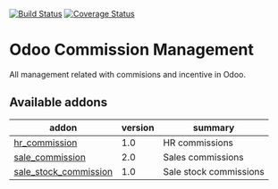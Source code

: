 [![Build Status](https://travis-ci.org/OCA/commission.svg?branch=8.0)](https://travis-ci.org/OCA/commission)
[![Coverage Status](https://coveralls.io/repos/OCA/commission/badge.png?branch=8.0)](https://coveralls.io/r/OCA/commission?branch=8.0)

Odoo Commission Management
==========================

All management related with commisions and incentive in Odoo.

[//]: # (addons)
Available addons
----------------
addon | version | summary
--- | --- | ---
[hr_commission](hr_commission/) | 1.0 | HR commissions
[sale_commission](sale_commission/) | 2.0 | Sales commissions
[sale_stock_commission](sale_stock_commission/) | 1.0 | Sale stock commissions

[//]: # (end addons)
